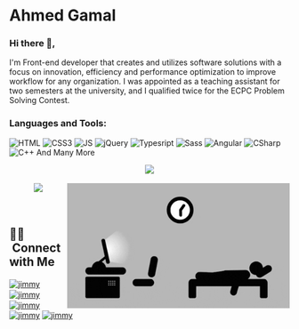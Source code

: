 # Ahmed Gamal

### Hi there 👋,
I'm Front-end developer that creates and utilizes software solutions 
with a focus on innovation, efficiency and performance optimization 
to improve workflow for any organization. I was appointed as a 
teaching assistant for two semesters at the university, and 
I qualified twice for the ECPC Problem Solving Contest.
<br />
### Languages and Tools: 
![HTML](https://img.shields.io/badge/-HTML-333333?style=flat&logo=HTML5)
![CSS3](https://img.shields.io/badge/-CSS3-333333?style=flat&logo=CSS3)
![JS](https://img.shields.io/badge/-JS-333333?style=flat&logo=JavaScript)
![jQuery](https://img.shields.io/badge/-jQuery-333333?style=flat&logo=jQuery&logoColor=0769ad)
![Typesript](https://img.shields.io/badge/-typescript%20-%23007ACC.svg?style=flat&logo=typescript&logoColor=white)
![Sass](https://img.shields.io/badge/-Sass-333333?style=flat&logo=Sass&logoColor=CD6799)
![Angular](https://img.shields.io/badge/-Angular-333333?style=flat&logo=Angular&logoColor=dd1b16)
![CSharp](https://img.shields.io/badge/-C%20Sharp-333333?style=flat&logo=C%20Sharp)
![C++](https://img.shields.io/badge/-c++-333333?style=flat&logo=c%2B%2B&logoColor=fff) 
And Many More
  
 <p align="center">
   <img src="https://capsule-render.vercel.app/api?type=rect&color=gradient&height=1" width="620">
 </p>
  
 <p align="center">
   <img width="400" src="https://i2.wp.com/allhtaccess.info/wp-content/uploads/2018/03/programming.gif?fit=1281%2C716&ssl=1" />
   <img src="https://github.com/lucasrmagalhaes/lucasrmagalhaes/blob/master/assets/days.gif" title="day++" width="400" align="right" alt="Routine">
 </p>

<br/>

<!-- ## <g-emoji class="g-emoji" alias="chart_with_upwards_trend" fallback-src="https://github.githubassets.com/images/icons/emoji/unicode/1f4c8.png">📈</g-emoji> My Stats

 ![](https://github-profile-summary-cards.vercel.app/api/cards/profile-details?username=AhmedGamal710&theme=monokai) -->


##  🤝🏻 &nbsp;Connect with Me

<p align="center">
 
  <a href="https://www.linkedin.com/in/ahmed-gamal-199a161a4" target="blank"><img align="center" src="https://raw.githubusercontent.com/rahuldkjain/github-profile-readme-generator/master/src/images/icons/Social/linked-in-alt.svg" alt="jimmy" height="30" width="40" /></a>
  <a href="https://codeforces.com/profile/ahmed.gamal007" target="blank"><img align="center" src="https://raw.githubusercontent.com/rahuldkjain/github-profile-readme-generator/master/src/images/icons/Social/codeforces.svg" alt="jimmy" height="33" width="40" /></a>
<a href="https://leetcode.com/Fx_Jimmy/" target="blank"><img align="center" src="https://raw.githubusercontent.com/rahuldkjain/github-profile-readme-generator/master/src/images/icons/Social/leet-code.svg" alt="jimmy" height="30" width="40" /></a>
  <a href="https://www.instagram.com/jimmy_ag7/" target="blank"><img align="center" src="https://www.svgrepo.com/show/343562/instagram-social-media-network-communication-interaction-connection.svg" alt="jimmy" height="30" width="40" /></a>
    <a href="https://www.facebook.com/profile.php?id=100006540690109" target="blank"><img align="center" src="https://www.svgrepo.com/show/475647/facebook-color.svg" alt="jimmy" height="30" width="40" /></a>

</p>
<!--   <a href="https://www.facebook.com/profile.php?id=100006540690109"><img src="https://img.shields.io/badge/-Facebook-1877F2?style=flat-square&logo=facebook&logoColor=white"/></a>
  <a href="https://www.instagram.com/jimmy_ag7/"><img src="https://img.shields.io/badge/-Instagram-8a3ab9?style=flat-square&logo=instagram&logoColor=white"/></a>
 -->

 


